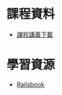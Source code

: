 # 課程資料
* [課程講義下載](https://github.com/jimmy2822/class/raw/master/2020-05-27-NIU-lecture.pdf)

# 學習資源
* [Railsbook](https://railsbook.tw/)
